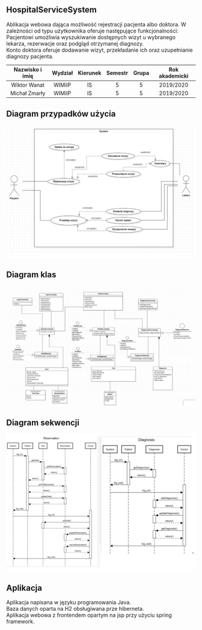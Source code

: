 ## HospitalServiceSystem
Ablikacja webowa dająca możliwość rejestracji pacjenta albo doktora. W zależności od typu użytkownika oferuje następujące funkcjonalności:<br />
Pacjentowi umożliwia wyszukiwanie dostępnych wizyt u wybranego lekarza, rezerwacje oraz podgląd otrzymanej diagnozy.<br />
Konto doktora oferuje dodawanie wizyt, przekładanie ich oraz uzupełnianie diagnozy pacjenta.

| Nazwisko i imię | Wydział | Kierunek | Semestr | Grupa | Rok akademicki |
| :-------------: | :-----: | :------: | :-----: | :---: | :------------: |
| Wiktor Wanat        | WIMiIP  | IS       |   5     | 5     | 2019/2020      |
| Michał Zmarły       | WIMiIP  | IS       |   5     | 5     | 2019/2020      |

## Diagram przypadków użycia 
![screenshot](/sources/useCase.jpg)

## Diagram klas
![screenshot](/sources/classDiagram.jpg)


## Diagram sekwencji
![screenshot](/sources/diagramSekwencjiOba.jpg)

## Aplikacja
Aplikacja napisana w języku programowania Java.<br />
Baza danych oparta na H2 obsługiwana prze hiberneta.<br />
Aplikacja webowa z frontendem opartym na jsp przy użyciu spring framework. 
